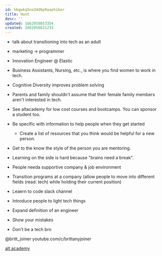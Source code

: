 ```yaml
---
id: hbgwkq5no34d6p0aaehibar
title: Hunt
desc: ''
updated: 1662058053354
created: 1662056631233
---
```


- talk about transitioning into tech as an adult
- marketing -> programmer
- Innovation Engineer @ Elastic
- Business Assistants, Nursing, etc., is where you find women to work in tech.
- Cognitive Diversity improves problem solving
- Parents and family shouldn't assume that their female family members aren't interested in tech.
- See altacademy for low cost courses and bootcamps.  You can sponsor a student too.
- Be specific with information to help people when they get started
    - Create a list of resources that you think would be helpful for a new person.
- Get to the know the style of the person you are mentoring.
- Learning on the side is hard because "brains need a break".
- People needa supportive company & job environment
- Transition programs at a company (allow people to move into different fields (read: tech) while holding their current position)

- Leaern to code slack channel
- Introduce people to light tech things
- Expand definition of an engineer
- Show your mistakes
- Don't be a tech bro

@britt_joiner
youtube.com/c/brittanyjoiner


[alt academy](https://www.altacademy.org/)
